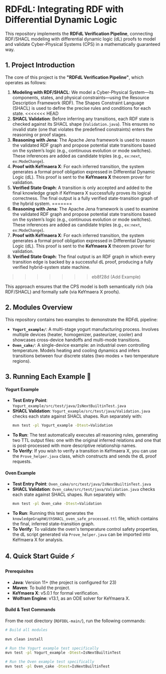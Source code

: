 # RDFdL: Integrating RDF with Differential Dynamic Logic

This repository implements the **RDFdL Verification Pipeline**, connecting RDF/SHACL modeling with differential dynamic logic (dL) proofs to model and validate Cyber-Physical Systems (CPS) in a mathematically guaranteed way.

## 1. Project Introduction 

The core of this project is the **"RDFdL Verification Pipeline"**, which operates as follows:

1.  **Modeling with RDF/SHACL**: We model a Cyber-Physical System—its components, states, and physical constraints—using the Resource Description Framework (RDF). The Shapes Constraint Language (SHACL) is used to define the precise rules and conditions for each state.
<<<<<<< HEAD
2.  **SHACL Validation**: Before inferring any transitions, each RDF state is checked against its SHACL shape (`Validation.java`). This ensures no invalid state (one that violates the predefined constraints) enters the reasoning or proof stages.
3.  **Reasoning with Jena**: The Apache Jena framework is used to reason the validated RDF graph and propose potential state transitions based on the system’s logic (e.g., continuous evolution or mode switches). These inferences are added as candidate triples (e.g., `ex:next`, `ex:ModeChange`).
4.  **Proof with KeYmaera X**: For each inferred transition, the system generates a formal proof obligation expressed in Differential Dynamic Logic (dL). This proof is sent to the **KeYmaera X** theorem prover for validation.
5.  **Verified State Graph**: A transition is only accepted and added to the final knowledge graph if KeYmaera X successfully proves its logical correctness. The final output is a fully verified state-transition graph of the hybrid system.
=======
2.  **Reasoning with Jena**: The Apache Jena framework is used to examine the validated RDF graph and propose potential state transitions based on the system’s logic (e.g., continuous evolution or mode switches). These inferences are added as candidate triples (e.g., `ex:next`, `ex:ModeChange`).
3.  **Proof with KeYmaera X**: For each inferred transition, the system generates a formal proof obligation expressed in Differential Dynamic Logic (dL). This proof is sent to the **KeYmaera X** theorem prover for validation.
4.  **Verified State Graph**:    The final output is an RDF graph in which every transition edge is backed by a successful dL proof, producing a fully verified hybrid-system state machine.
>>>>>>> eb8f28d (Add Example)

This approach ensures that the CPS model is both semantically rich (via RDF/SHACL) and formally safe (via KeYmaera X proofs).

## 2. Modules Overview 

This repository contains two examples to demonstrate the RDFdL pipeline:

* **`Yogurt_example/`**: A multi-stage yogurt manufacturing process. Involves multiple devices (heater, homogenizer, pasteurizer, cooler) and showcases cross-device handoffs and multi-mode transitions.
* **`Oven_cake/`**: A single-device example: an industrial oven controlling temperature. Models heating and cooling dynamics and infers transitions between four discrete states (two modes × two temperature regions).

## 3. Running Each Example 🚀

#### Yogurt Example 

* **Test Entry Point**: `Yogurt_example/src/test/java/IsNextBuiltinTest.java`
* **SHACL Validation**: `Yogurt_example/src/test/java/Validation.java` checks each state against SHACL shapes. Run separately with:  
  ```bash
  mvn test -pl Yogurt_example -Dtest=Validation
* **To Run**: The test automatically executes all reasoning rules, generating two TTL output files: one with the original inferred relations and one that is post-processed with more descriptive relationship names.
* **To Verify**: If you wish to verify a transition in KeYmaera X, you can use the `Prove_helper.java` class, which constructs and sends the dL proof requests.

#### Oven Example 

* **Test Entry Point**: `Oven_cake/src/test/java/IsNextBuiltinTest.java`
* **SHACL Validation**: `Oven_cake/src/test/java/Validation.java` checks each state against SHACL shapes. Run separately with:  
  ```bash
  mvn test -pl Oven_cake -Dtest=Validation
* **To Run**: Running this test generates the `knowledgeGraphWithSHACL_oven_safe_processed.ttl` file, which contains the final, inferred state-transition graph.
* **To Verify**: To validate the oven's temperature control safety properties, the dL script generated via `Prove_helper.java` can be imported into KeYmaera X for analysis.

## 4. Quick Start Guide ⚡

#### Prerequisites
* **Java**: Version 11+ (the project is configured for 23)
* **Maven**: To build the project.
* **KeYmaera X**: v5.0.1 for formal verification.
* **Wolfram Engine**: v13.1, as an ODE solver for KeYmaera X.

#### Build & Test Commands
From the root directory (`RDFDDL-main/`), run the following commands:

```bash
# Build all modules
 
mvn clean install

# Run the Yogurt example test specifically
mvn test -pl Yogurt_example -Dtest=IsNextBuiltinTest

# Run the Oven example test specifically
mvn test -pl Oven_cake -Dtest=IsNextBuiltinTest
